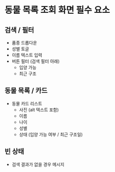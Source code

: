 # 동물 목록 조회 화면 필수 요소

## 검색 / 필터
- 품종 드롭다운
- 성별 토글
- 이름 텍스트 입력
- 버튼 필터 (검색 필터 아래)
  - 입양 가능
  - 최근 구조

## 동물 목록 / 카드
- 동물 카드 리스트
  - 사진 (alt 텍스트 포함)
  - 이름
  - 나이
  - 성별
  - 상태 (입양 가능 여부 / 최근 구조일)

## 빈 상태
- 검색 결과가 없을 경우 메시지
